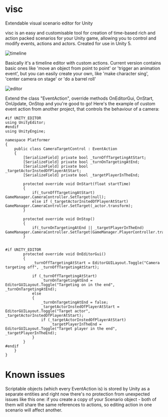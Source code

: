 # visc
Extendable visual scenario editor for Unity

visc is an easy and customisable tool for creation of time-based rich and action packed scenarios for your Unity game, allowing you to control and modify events, actions and actors. Created for use in Unity 5.

![timeline](https://github.com/marcellus00/visc/blob/master/screenshots/timeline.png?raw=true)

Basically it's a timeline editor with custom actions. Current version contains basic ones like 'move an object from point to point' or 'trigger an animation event', but you can easily create your own, like 'make character sing', 'center camera on stage' or 'do a barrel roll'

![editor](https://github.com/marcellus00/visc/blob/master/screenshots/eventactioneditor.png?raw=true)

Extend the class "EventAction", override methods OnEditorGui, OnStart, OnUpdate, OnStop and you're good to go!
Here's the example of custom event action from another project, that controls the behaviour of a camera:

```
#if UNITY_EDITOR
using UnityEditor;
#endif
using UnityEngine;

namespace Platformer
{
	public class CameraTargetControl : EventAction
	{
		[SerializeField] private bool _turnOffTargetingAtStart;
		[SerializeField] private bool _turnOnTargetingAtEnd;
		[SerializeField] private bool _targetActorInstedOfPlayerAtStart;
		[SerializeField] private bool _targetPlayerInTheEnd;

		protected override void OnStart(float startTime)
		{
			if(_turnOffTargetingAtStart) GameManager.CameraController.SetTarget(null);
			else if (_targetActorInstedOfPlayerAtStart) GameManager.CameraController.SetTarget(_actor.transform);
		}

		protected override void OnStop()
		{
			if(_turnOnTargetingAtEnd || _targetPlayerInTheEnd) GameManager.CameraController.SetTarget(GameManager.PlayerController.transform);
		}


#if UNITY_EDITOR
		protected override void OnEditorGui()
		{
			_turnOffTargetingAtStart = EditorGUILayout.Toggle("Camera targeting off", _turnOffTargetingAtStart);

			if (_turnOffTargetingAtStart)
				_turnOnTargetingAtEnd = EditorGUILayout.Toggle("Targeting on in the end", _turnOnTargetingAtEnd);
			else
			{
				_turnOnTargetingAtEnd = false;
				_targetActorInstedOfPlayerAtStart = EditorGUILayout.Toggle("Target actor", _targetActorInstedOfPlayerAtStart);
				if (_targetActorInstedOfPlayerAtStart)
					_targetPlayerInTheEnd = EditorGUILayout.Toggle("Target player in the end", _targetPlayerInTheEnd);
			}
		}
#endif
	}
}
```

# Known issues
Scriptable objects (which every EventAction is) is stored by Unity as a separate entities and right now there's no protection from unexpected issues like this one: if you create a copy of your Scenario object - both of them will share the same references to actions, so editing action in one scenario will affect another.